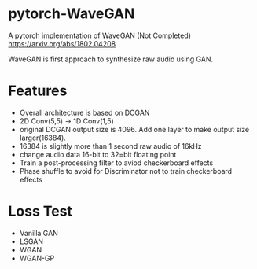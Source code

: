 # pytorch-WaveGAN
A pytorch implementation of WaveGAN (Not Completed)
https://arxiv.org/abs/1802.04208

WaveGAN is first approach to synthesize raw audio using GAN.

# Features
* Overall architecture is based on DCGAN
* 2D Conv(5,5) -> 1D Conv(1,5)
* original DCGAN output size is 4096. Add one layer to make output size larger(16384).
* 16384 is slightly more than 1 second raw audio of 16kHz
* change audio data 16-bit to 32=bit floating point
* Train a post-processing filter to aviod checkerboard effects
* Phase shuffle to avoid for Discriminator not to train checkerboard effects

# Loss Test
* Vanilla GAN
* LSGAN
* WGAN
* WGAN-GP
